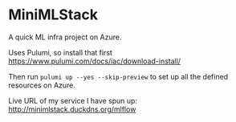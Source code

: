 # MiniMLStack

A quick ML infra project on Azure.

Uses Pulumi, so install that first https://www.pulumi.com/docs/iac/download-install/

Then run `pulumi up --yes --skip-preview` to set up all the defined resources on Azure.

Live URL of my service I have spun up: http://minimlstack.duckdns.org/mlflow
